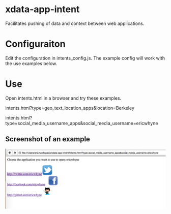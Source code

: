 # xdata-app-intent
Facilitates pushing of data and context between web applications.

# Configuraiton
Edit the configuration in intents_config.js. The example config will work with the use examples below.


# Use
Open intents.html in a browser and try these examples.

intents.html?type=geo_text_location_apps&location=Berkeley

intents.html?type=social_media_username_apps&social_media_username=ericwhyne

## Screenshot of an example
![screenshot](https://raw.githubusercontent.com/ericwhyne/xdata-app-intent/master/screenshot1.png)
